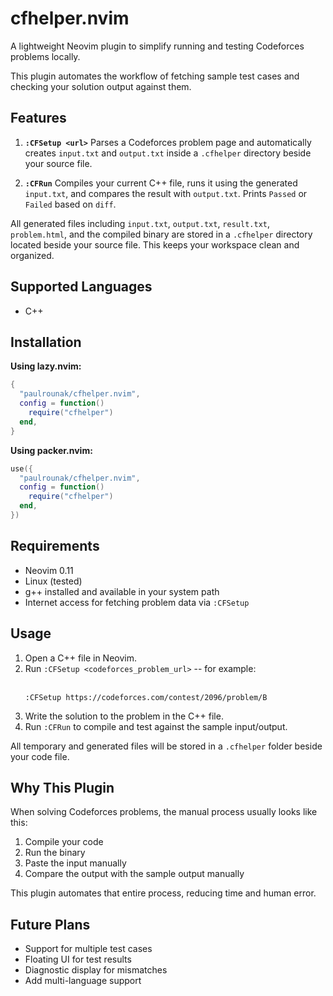 # cfhelper.nvim

A lightweight Neovim plugin to simplify running and testing Codeforces problems locally.

This plugin automates the workflow of fetching sample test cases and checking your solution output against them.

## Features

1. **`:CFSetup <url>`**
Parses a Codeforces problem page and automatically creates `input.txt` and `output.txt` inside a `.cfhelper` directory beside your source file.

2. **`:CFRun`**
Compiles your current C++ file, runs it using the generated `input.txt`, and compares the result with `output.txt`. Prints `Passed` or `Failed` based on `diff`.

All generated files including `input.txt`, `output.txt`, `result.txt`, `problem.html`, and the compiled binary are stored in a `.cfhelper` directory located beside your source file. This keeps your workspace clean and organized.

## Supported Languages
- C++

## Installation

**Using lazy.nvim:**

```lua
{
  "paulrounak/cfhelper.nvim",
  config = function()
    require("cfhelper")
  end,
}
```

**Using packer.nvim:**

```lua
use({
  "paulrounak/cfhelper.nvim",
  config = function()
    require("cfhelper")
  end,
})
```

## Requirements

* Neovim 0.11
* Linux (tested)
* g++ installed and available in your system path
* Internet access for fetching problem data via `:CFSetup`

## Usage

1. Open a C++ file in Neovim.
2. Run `:CFSetup <codeforces_problem_url>` -- for example: <br><br>
   ```
   :CFSetup https://codeforces.com/contest/2096/problem/B
   ```
4. Write the solution to the problem in the C++ file.
5. Run `:CFRun` to compile and test against the sample input/output.

All temporary and generated files will be stored in a `.cfhelper` folder beside your code file.

## Why This Plugin

When solving Codeforces problems, the manual process usually looks like this:

1. Compile your code
2. Run the binary
3. Paste the input manually
4. Compare the output with the sample output manually

This plugin automates that entire process, reducing time and human error.

## Future Plans

* Support for multiple test cases
* Floating UI for test results
* Diagnostic display for mismatches
* Add multi-language support
